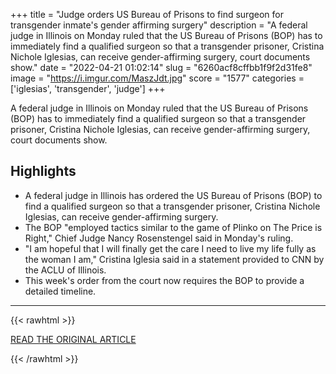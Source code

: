 +++
title = "Judge orders US Bureau of Prisons to find surgeon for transgender inmate's gender affirming surgery"
description = "A federal judge in Illinois on Monday ruled that the US Bureau of Prisons (BOP) has to immediately find a qualified surgeon so that a transgender prisoner, Cristina Nichole Iglesias, can receive gender-affirming surgery, court documents show."
date = "2022-04-21 01:02:14"
slug = "6260acf8cffbb1f9f2d31fe8"
image = "https://i.imgur.com/MaszJdt.jpg"
score = "1577"
categories = ['iglesias', 'transgender', 'judge']
+++

A federal judge in Illinois on Monday ruled that the US Bureau of Prisons (BOP) has to immediately find a qualified surgeon so that a transgender prisoner, Cristina Nichole Iglesias, can receive gender-affirming surgery, court documents show.

## Highlights

- A federal judge in Illinois has ordered the US Bureau of Prisons (BOP) to find a qualified surgeon so that a transgender prisoner, Cristina Nichole Iglesias, can receive gender-affirming surgery.
- The BOP "employed tactics similar to the game of Plinko on The Price is Right," Chief Judge Nancy Rosenstengel said in Monday's ruling.
- "I am hopeful that I will finally get the care I need to live my life fully as the woman I am," Cristina Iglesia said in a statement provided to CNN by the ACLU of Illinois.
- This week's order from the court now requires the BOP to provide a detailed timeline.

---

{{< rawhtml >}}
  <p class="article-category">
    <a target="_blank" href="http://www.cnn.com/2022/04/20/us/illinois-gender-affirming-surgery-prison/index.html">READ THE ORIGINAL ARTICLE</a>
  </p>
{{< /rawhtml >}}
